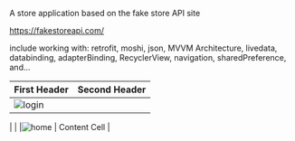 A store application based on the fake store API site

https://fakestoreapi.com/
    
include working with:
retrofit,
moshi,
json,
MVVM Architecture,
livedata,
databinding, 
adapterBinding,
RecyclerView,
navigation,
sharedPreference,
and...



| First Header  | Second Header |
| ------------- | ------------- |
| ![login](https://user-images.githubusercontent.com/80774755/230722210-b2e6024d-fc16-418b-a21d-605e34c79855.png)
  |
  |
|![home](https://user-images.githubusercontent.com/80774755/230722219-8d4e6432-7033-4873-86d8-b9743c61048e.png)  | Content Cell  |
 
 
